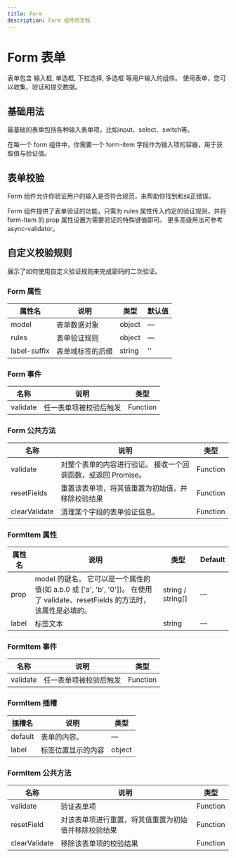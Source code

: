 ```yaml
---
title: Form
description: Form 组件的文档
---
```


# Form 表单

表单包含 输入框, 单选框, 下拉选择, 多选框 等用户输入的组件。 使用表单，您可以收集、验证和提交数据。

## 基础用法

最基础的表单包括各种输入表单项，比如input、select、switch等。

在每一个 form 组件中，你需要一个 form-item 字段作为输入项的容器，用于获取值与验证值。

<preview path="../demo/Form/Basic.vue" title="基础用法" description="Form 组件的基础用法"></preview>

## 表单校验

Form 组件允许你验证用户的输入是否符合规范，来帮助你找到和纠正错误。

Form 组件提供了表单验证的功能，只需为 rules 属性传入约定的验证规则，并将 form-Item 的 prop 属性设置为需要验证的特殊键值即可。 更多高级用法可参考 async-validator。

<preview path="../demo/Form/Rule.vue" title="表单校验" description="Form 组件的基础用法"></preview>

## 自定义校验规则

展示了如何使用自定义验证规则来完成密码的二次验证。

<preview path="../demo/Form/UserRule.vue" title="自定义校验规则" description="Form 组件的基础用法"></preview>

### Form 属性

| **属性名**    | **说明**         | **类型** | **默认值** |
| ------------- | ---------------- | -------- | ---------- |
| model         | 表单数据对象     | object   | —          |
| rules         | 表单验证规则     | object   | —          |
| label\-suffix | 表单域标签的后缀 | string   | ''         |

### Form 事件

| **名称** | **说明**               | **类型** |
| -------- | ---------------------- | -------- |
| validate | 任一表单项被校验后触发 | Function |

### Form 公共方法

| **名称**      | **说明**                                                      | **类型** |
| ------------- | ------------------------------------------------------------- | -------- |
| validate      | 对整个表单的内容进行验证。 接收一个回调函数，或返回 Promise。 | Function |
| resetFields   | 重置该表单项，将其值重置为初始值，并移除校验结果              | Function |
| clearValidate | 清理某个字段的表单验证信息。                                  | Function |

### FormItem 属性

| **属性名** | **说明**                                                                                                                           | **类型**            | **Default** |
| ---------- | ---------------------------------------------------------------------------------------------------------------------------------- | ------------------- | ----------- |
| prop       | model 的键名。 它可以是一个属性的值\(如 a\.b\.0 或 \['a', 'b', '0'\]\)。 在使用了 validate、resetFields 的方法时，该属性是必填的。 | string / string\[\] | —           |
| label      | 标签文本                                                                                                                           | string              | —           |

### FormItem 事件

| **名称** | **说明**               | **类型** |
| -------- | ---------------------- | -------- |
| validate | 任一表单项被校验后触发 | Function |

### FormItem 插槽

| **插槽名** | **说明**           | **类型** |
| ---------- | ------------------ | -------- |
| default    | 表单的内容。       | —        |
| label      | 标签位置显示的内容 | object   |

### FormItem 公共方法

| **名称**      | **说明**                                             | **类型** |
| ------------- | ---------------------------------------------------- | -------- |
| validate      | 验证表单项                                           | Function |
| resetField    | 对该表单项进行重置，将其值重置为初始值并移除校验结果 | Function |
| clearValidate | 移除该表单项的校验结果                               | Function |
